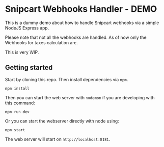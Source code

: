 # Snipcart Webhooks Handler - DEMO

This is a dummy demo about how to handle Snipcart webhooks via a simple NodeJS Express app.

Please note that not all the webhooks are handled. As of now only the Webhooks for taxes calculation are.

This is very WIP.

## Getting started

Start by cloning this repo. Then install dependencies via `npm`.

```
npm install
```

Then you can start the web server with `nodemon` if you are developing with this command:

```
npm run dev
```

Or you can start the webserver directly with node using:

```
npm start
```

The web server will start on `http://localhost:8181`.